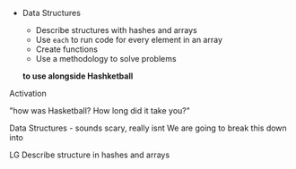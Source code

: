 - Data Structures
  - Describe structures with hashes and arrays
  - Use `each` to run code for every element in an array
  - Create functions
  - Use a methodology to solve problems

  **to use alongside Hashketball** 

Activation

"how was Hasketball? How long did it take you?"

Data Structures - sounds scary, really isnt 
We are going to break this down into 

LG Describe structure in hashes and arrays